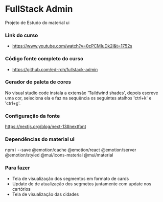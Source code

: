 # FullStack Admin

Projeto de Estudo do material ui

### Link do curso 

* https://www.youtube.com/watch?v=0cPCMIuDk2I&t=1752s

### Código fonte completo do curso

* https://github.com/ed-roh/fullstack-admin

### Gerador de paleta de cores

No visual studio code instala a extensão 'Taildwind shades', depois escreve uma cor, seleciona
ela e faz na sequência os seguintes atalhos 'ctrl+k' e 'ctrl+g'.


### Configuração da fonte

https://nextjs.org/blog/next-13#nextfont

### Dependências do material ui


npm i --save @emotion/cache @emotion/react @emotion/server @emotion/styled @mui/icons-material @mui/material


### Para fazer

* Tela de visualização dos segmentos em formato de cards
* Update de de atualização dos segmetos juntamente com update nos cartórios
* Tela de visualização das cidades

